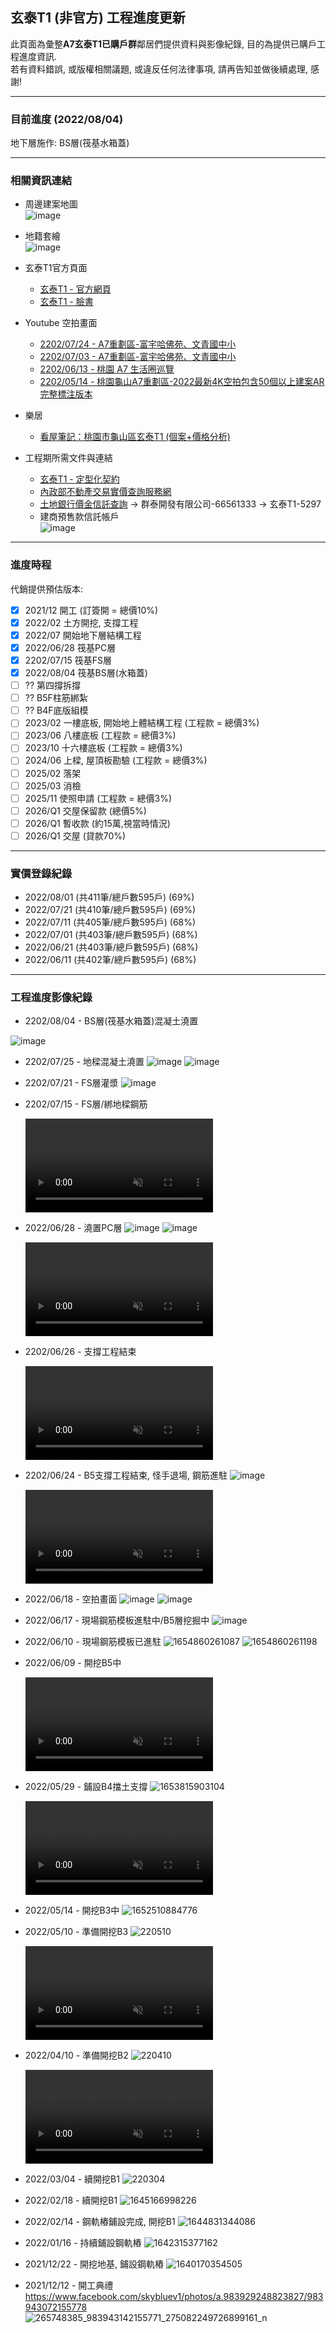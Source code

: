 ## 玄泰T1 (非官方) 工程進度更新

此頁面為彙整**A7玄泰T1已購戶群**鄰居們提供資料與影像紀錄, 目的為提供已購戶工程進度資訊.  
若有資料錯誤, 或版權相關議題, 或違反任何法律事項, 請再告知並做後續處理, 感謝!

---
### 目前進度 (2022/08/04)

地下層施作: BS層(筏基水箱蓋)

---
### 相關資訊連結

- 周邊建案地圖  
![image](https://user-images.githubusercontent.com/19199144/177001031-6b2530b0-1e5a-4776-9535-3c099d6eab9b.png)

- 地籍套繪  
![image](https://user-images.githubusercontent.com/19199144/174489422-ec979d57-7944-40bf-91c1-924682fcf6f8.png)


- 玄泰T1官方頁面
  * [玄泰T1 - 官方網頁](https://xn--t1-p81ep4v.com/)
  * [玄泰T1 - 臉書](https://www.facebook.com/skybluev1)

- Youtube 空拍畫面
  * [2202/07/24 - A7重劃區-富宇哈佛苑、文青國中小](https://youtu.be/PXgAQDm0zu0)
  * [2202/07/03 - A7重劃區-富宇哈佛苑、文青國中小](https://youtu.be/5JpY_WhzSb0)
  * [2202/06/13 - 桃園 A7 生活圈巡覽](https://www.youtube.com/watch?v=elOZuzxCOUo)
  * [2202/05/14 - 桃園龜山A7重劃區-2022最新4K空拍包含50個以上建案AR完整標注版本](https://www.youtube.com/watch?v=eP6UPeBpiyY)

- 樂居
  * [看屋筆記：桃園市龜山區玄泰T1 (個案+價格分析)](https://www.leju.com.tw/page_blog/view/1514)

- 工程期所需文件與連結
  * [玄泰T1 - 定型化契約](http://210.65.138.96/T11/REMARK/G2H011009090002-00/%E6%8E%9B%E7%B6%B2(%E7%B6%A0)1007%E7%8E%84%E6%B3%B0T1%E9%A0%90%E5%94%AE%E6%88%BF%E5%9C%B0_removed_removed_removed.pdf)
  * [內政部不動產交易實價查詢服務網](https://lvr.land.moi.gov.tw/)
  * [土地銀行價金信託查詢](https://lbotpt.landbank.com.tw/#) -> 群泰開發有限公司-66561333 -> 玄泰T1-5297
  * 建商預售款信託帳戶  
![image](https://user-images.githubusercontent.com/19199144/173193745-52354ba0-40e3-4780-b4b1-e996453218f0.png)

---
### 進度時程

 代銷提供預估版本:
- [x]  2021/12 開工 (訂簽開 = 總價10%)
- [x]  2022/02 土方開挖, 支撐工程
- [x]  2022/07 開始地下層結構工程
  - [x]  2022/06/28 筏基PC層
  - [x]  2202/07/15 筏基FS層
  - [x]  2022/08/04 筏基BS層(水箱蓋)
  - [ ]  ?? 第四撐拆撐
  - [ ]  ?? B5F柱筋綁紮
  - [ ]  ?? B4F底版組模
- [ ]  2023/02 一樓底板, 開始地上體結構工程 (工程款 = 總價3%)
- [ ]  2023/06 八樓底板 (工程款 = 總價3%)
- [ ]  2023/10 十六樓底板 (工程款 = 總價3%)
- [ ]  2024/06 上樑, 屋頂板勘驗 (工程款 = 總價3%)
- [ ]  2025/02 落架
- [ ]  2025/03 消檢
- [ ]  2025/11 使照申請 (工程款 = 總價3%)
- [ ]  2026/Q1 交屋保留款 (總價5%)
- [ ]  2026/Q1 暫收款 (約15萬,視當時情況)
- [ ]  2026/Q1 交屋 (貸款70%)

---
### 實價登錄紀錄
- 2022/08/01 (共411筆/總戶數595戶) (69%)
- 2022/07/21 (共410筆/總戶數595戶) (69%)
- 2022/07/11 (共405筆/總戶數595戶) (68%)
- 2022/07/01 (共403筆/總戶數595戶) (68%)
- 2022/06/21 (共403筆/總戶數595戶) (68%)
- 2022/06/11 (共402筆/總戶數595戶) (68%)

---
### 工程進度影像紀錄

- 2202/08/04 -  BS層(筏基水箱蓋)混凝土澆置

![image](https://user-images.githubusercontent.com/19199144/182754325-f6ddeaa5-0e15-4f2e-b1f4-af0321e41a71.png)

- 2202/07/25 - 地樑混凝土澆置
![image](https://user-images.githubusercontent.com/19199144/180679773-625da556-6f79-4e8f-8ec0-058e5aab79fa.png)
![image](https://user-images.githubusercontent.com/19199144/180679805-4864927b-9c5a-417e-bfcb-47efaf44d651.png)

- 2202/07/21 - FS層灌漿
![image](https://user-images.githubusercontent.com/19199144/180105840-f9dbcdc8-0840-46d2-8dec-9cc5e27d88d8.png)

- 2202/07/15 - FS層/綁地樑鋼筋

  <video src="https://user-images.githubusercontent.com/19199144/179143654-dfe80247-c300-49cd-ad3d-41bd58d51840.mp4" controls="controls" muted="muted" class="d-block rounded-bottom-2" style="max-height:640px;max-width:320px;">

- 2022/06/28 - 澆置PC層
![image](https://user-images.githubusercontent.com/19199144/176064103-d51aec37-92b0-4438-9990-42207ea19d31.png)
![image](https://user-images.githubusercontent.com/19199144/176064216-a8705ded-489c-4f4b-b0ee-2e065ada2af8.png)

  <video src="https://user-images.githubusercontent.com/19199144/176094058-b05ce7ad-9d9b-4c99-ba82-a91b1f32b417.mp4" controls="controls" muted="muted" class="d-block rounded-bottom-2" style="max-height:640px;max-width:320px;">

- 2202/06/26 - 支撐工程結束

  <video src="https://user-images.githubusercontent.com/19199144/175815379-c05271a5-b45d-492e-86b9-9cf8cc30c06c.mp4" controls="controls" muted="muted" class="d-block rounded-bottom-2" style="max-height:640px;max-width:320px;">

- 2202/06/24 - B5支撐工程結束, 怪手退場, 鋼筋進駐
![image](https://user-images.githubusercontent.com/19199144/175549552-8b3ecbdc-2145-4387-b834-89ac5bc78b22.png)

  <video src="https://user-images.githubusercontent.com/19199144/175551114-69e3f14c-88a4-48fb-a086-437f7e7b13c9.mp4" controls="controls" muted="muted" class="d-block rounded-bottom-2" style="max-height:640px;max-width:320px;">

- 2022/06/18 - 空拍畫面
![image](https://user-images.githubusercontent.com/19199144/174489050-7fa67bf4-b00b-4e7c-a823-a73a94e266a5.png)
![image](https://user-images.githubusercontent.com/19199144/174489076-1d40e8d4-4a5c-4cdc-9b1c-cbe0ffb4fbf7.png)

- 2022/06/17 - 現場鋼筋模板進駐中/B5層挖掘中
![image](https://user-images.githubusercontent.com/19199144/174262531-ce3fe1a5-429d-4aa5-9f88-c60900ef7320.png)

- 2022/06/10 - 現場鋼筋模板已進駐
![1654860261087](https://user-images.githubusercontent.com/19199144/173191201-20d5b66d-a803-4f47-a2b4-e3cd69db75a9.jpg)
![1654860261198](https://user-images.githubusercontent.com/19199144/173191203-173934a3-2b78-4821-b782-4a74ef11d904.jpg)

- 2022/06/09 - 開挖B5中

  <video src="https://user-images.githubusercontent.com/19199144/173188246-0f75097e-b3f3-4665-a741-0765df5a89e0.mp4" controls="controls" muted="muted" class="d-block rounded-bottom-2" style="max-height:640px;max-width:320px;">

- 2022/05/29 - 鋪設B4擋土支撐
![1653815903104](https://user-images.githubusercontent.com/19199144/173190985-bbd26b64-2dc7-43aa-adbd-711462f4fbe0.jpg)
  
  <video src="https://user-images.githubusercontent.com/19199144/173191038-70482384-3ead-4fc7-96a1-2e20de8b31c1.mp4" controls="controls" muted="muted" class="d-block rounded-bottom-2" style="max-height:640px;max-width:320px;"></video>

- 2022/05/14 - 開挖B3中
![1652510884776](https://user-images.githubusercontent.com/19199144/173190949-db737122-413f-4dba-8590-f2e882929d8d.jpg)

- 2022/05/10 - 準備開挖B3
![220510](https://user-images.githubusercontent.com/19199144/173190889-7b9e8e84-efff-4101-b764-5006cb0822cb.JPG)

  <video src="https://user-images.githubusercontent.com/19199144/173190924-4874a59b-0d48-4696-8623-8de95fcbf29d.mp4" controls="controls" muted="muted" class="d-block rounded-bottom-2" style="max-height:640px;max-width:320px;"></video>

- 2022/04/10 - 準備開挖B2
![220410](https://user-images.githubusercontent.com/19199144/173190746-bb1815d3-1eef-42b2-8821-c5db6fdef15b.JPG)
  
  <video src="https://user-images.githubusercontent.com/19199144/173190787-73502158-7f70-44ed-a882-75cc20134fb0.mp4" controls="controls" muted="muted" class="d-block rounded-bottom-2" style="max-height:640px;max-width:320px;"></video>

- 2022/03/04 - 續開挖B1
![220304](https://user-images.githubusercontent.com/19199144/173190644-fbbc9eb5-a3ee-4027-9536-aaea97eda3f9.JPG)

- 2022/02/18 - 續開挖B1
![1645166998226](https://user-images.githubusercontent.com/19199144/173190541-0acf4bfe-a695-4210-84ab-3b92c2bfbae7.jpg)

- 2022/02/14 - 鋼軌樁鋪設完成, 開挖B1
![1644831344086](https://user-images.githubusercontent.com/19199144/173190405-f2f96cdf-fe14-4f9a-b866-dc2ff8946bc6.jpg)

- 2022/01/16 - 持續鋪設鋼軌樁
![1642315377162](https://user-images.githubusercontent.com/19199144/173190328-1764d0d6-8e8c-4282-bc79-368a87773e32.jpg)

- 2021/12/22 - 開挖地基, 鋪設鋼軌樁
![1640170354505](https://user-images.githubusercontent.com/19199144/173190012-481e79fe-040b-49a7-a73e-03f383464b08.jpg)

- 2021/12/12 - 開工典禮  
https://www.facebook.com/skybluev1/photos/a.983929248823827/983943072155778
![265748385_983943142155771_275082249726899161_n](https://user-images.githubusercontent.com/19199144/173189953-b5c1bb50-d52b-4b4e-89af-1e53dc0d2a16.jpg)
